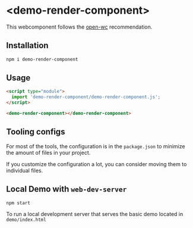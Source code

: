 # \<demo-render-component>

This webcomponent follows the [open-wc](https://github.com/open-wc/open-wc) recommendation.

## Installation

```bash
npm i demo-render-component
```

## Usage

```html
<script type="module">
  import 'demo-render-component/demo-render-component.js';
</script>

<demo-render-component></demo-render-component>
```



## Tooling configs

For most of the tools, the configuration is in the `package.json` to minimize the amount of files in your project.

If you customize the configuration a lot, you can consider moving them to individual files.

## Local Demo with `web-dev-server`

```bash
npm start
```

To run a local development server that serves the basic demo located in `demo/index.html`
